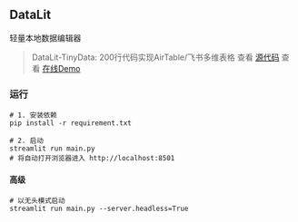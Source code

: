 ## DataLit

轻量本地数据编辑器


> DataLit-TinyData: 200行代码实现AirTable/飞书多维表格
> 查看 [源代码](https://github.com/Hu-Wentao/datalit/blob/tiny_data/main.py)
> 查看 [在线Demo](https://tiny-data.streamlit.app/)


### 运行

```shell
# 1. 安装依赖
pip install -r requirement.txt
```

```shell
# 2. 启动
streamlit run main.py
# 将自动打开浏览器进入 http://localhost:8501
```

#### 高级

```shell
# 以无头模式启动
streamlit run main.py --server.headless=True
```
